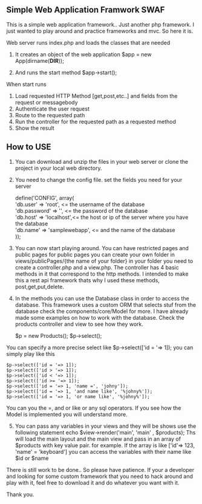 Simple Web Application Framwork SWAF  
----------------------------------------------------------------  
This is a simple web application framework.. Just another php framework.
I just wanted to play around and practice frameworks and mvc. So here it is. 

Web server runs index.php and loads the classes that are needed 


1. It creates an object of the web application
	$app = new App(dirname(__DIR__));

2. And runs the start method
	$app->start();

When start runs

1. Load requested HTTP Method [get,post,etc..] and fields from the request or messagebody
2. Authenticate the user request
3. Route to the requested path
4. Run the controller for the requested path as a requested method
5. Show the result

How to USE
----------------------------------------------------------------
1. You can download and unzip the files in your web server or clone the project in your local web directory.
2. You need to change the config file. set the fields you need for your server

	define('CONFIG', array(  
		'db.user' => 'root',  <= the username of the database  
		'db.password' => '',  <= the password of the database  
		'db.host' => 'localhost',<= the host or ip of the server where you have the database   
		'db.name' => 'samplewebapp', <= and the name of the database  
	));  

3. You can now start playing around. You can have restricted pages and public pages
for public pages you can create your own folder in views/publicPages/{the name of your folder}
in your folder you need to create a controller.php and a view.php. The controller has 4 basic methods in it that correspond to the http methods. I intended to make this a rest api framework thats why I used these methods, post,get,put,delete. 

4. In the methods you can use the Database class in order to access the database. This framework uses a custom ORM that selects stuf from the database check the components/core/Model for more. I have already made some examples on how to work with the database. Check the products controller and view to see how they work. 
   	
	$p = new Products();
	$p->select();

You can specify a more precise select like $p->select(['id = '=> 1]); you can simply play like this

	$p->select(['id = '=> 1]);
	$p->select(['id > '=> 1]);
	$p->select(['id < '=> 1]);
	$p->select(['id >= '=> 1]);
	$p->select(['id = '=> 1, 'name =', 'johny']);
	$p->select(['id = '=> 1, 'and name like', '%johny%']);
	$p->select(['id = '=> 1, 'or name like', '%johny%']);

You can you the =, and or like or any sql operators. If you see how the Model is implemented you will understand more. 

5. You can pass any variables in your views and they will be shows
use the following statement echo $view->render('main', 'main' , $products);
Ths will load the main layout and the main view and pass in an array of $products with key value pair. 
for example. If the array is like ['id'=> 123, 'name' = 'keyboard'] you can access the variables with their name like $id or $name

There is still work to be done.. So please have patience. 
If your a developer and looking for some custom framework that you need to hack around and play with it, feel free to download it and do whatever you want with it. 

Thank you.





